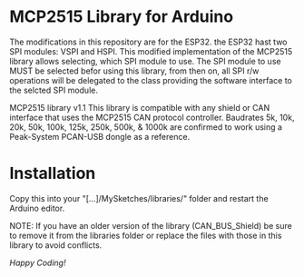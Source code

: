 MCP2515 Library for Arduino
==============

The modifications in this repository are for the ESP32. the ESP32 hast two SPI modules: VSPI and HSPI. This modified implementation of the MCP2515 library allows selecting, which SPI module to use. The SPI module to use MUST be selected befor using this library, from then on, all SPI r/w operations will be delegated to the class providing the software interface to the selcted SPI module.

MCP2515 library v1.1
This library is compatible with any shield or CAN interface that uses the MCP2515 CAN protocol controller.
Baudrates 5k, 10k, 20k, 50k, 100k, 125k, 250k, 500k, & 1000k are confirmed to work using a Peak-System PCAN-USB dongle as a reference.

Installation
==============
Copy this into your "[...]/MySketches/libraries/" folder and restart the Arduino editor.

NOTE: If you have an older version of the library (CAN_BUS_Shield) be sure to remove
 it from the libraries folder or replace the files with those in this library to avoid conflicts.


*Happy Coding!*
